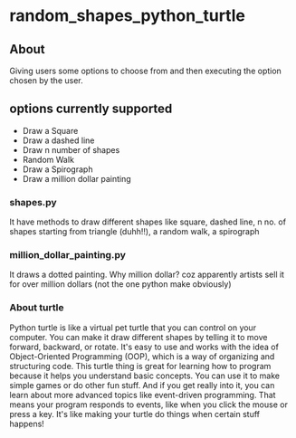 # random_shapes_python_turtle

## About
Giving users some options to choose from and then executing the option chosen by the user.

## options currently supported 
- Draw a Square
- Draw a dashed line
- Draw n number of shapes
- Random Walk
- Draw a Spirograph
- Draw a million dollar painting

### shapes.py
It have methods to draw different shapes like square, dashed line, n no. of shapes starting from triangle (duhh!!), a random walk, a spirograph

### million_dollar_painting.py
It draws a dotted painting. Why million dollar? coz apparently artists sell it for over million dollars (not the one python make obviously)

### About turtle

Python turtle is like a virtual pet turtle that you can control on your computer. 
You can make it draw different shapes by telling it to move forward, backward, or rotate. 
It's easy to use and works with the idea of Object-Oriented Programming (OOP), which is a way of organizing and structuring code.
This turtle thing is great for learning how to program because it helps you understand basic concepts. 
You can use it to make simple games or do other fun stuff. And if you get really into it, you can learn about more advanced topics like event-driven programming. 
That means your program responds to events, like when you click the mouse or press a key. It's like making your turtle do things when certain stuff happens!
